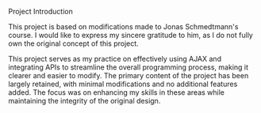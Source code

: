 Project Introduction

This project is based on modifications made to Jonas Schmedtmann's course. I would like to express my sincere gratitude to him, as I do not fully own the original concept of this project.

This project serves as my practice on effectively using AJAX and integrating APIs to streamline the overall programming process, making it clearer and easier to modify. The primary content of the project has been largely retained, with minimal modifications and no additional features added. The focus was on enhancing my skills in these areas while maintaining the integrity of the original design.
